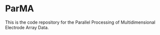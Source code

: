 # ParMA
This is the code repository for the Parallel Processing of Multidimensional Electrode Array Data.
